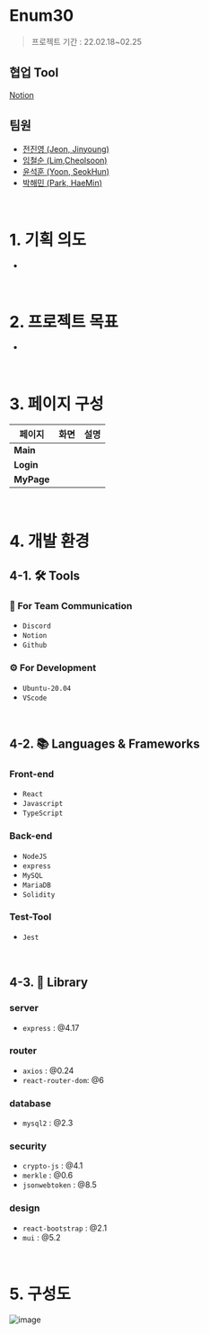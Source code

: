 # Enum30
> 프로젝트 기간 : 22.02.18~02.25


## 협업 Tool
[Notion](https://charm-locust-333.notion.site/SPIDER-COIN-c4795107c2474455bd4f93016bad8fbf)

## 팀원
- [전진영 (Jeon, Jinyoung)](https://github.com/jeonjinoung)
- [임철순 (Lim,Cheolsoon)](https://github.com/POcodingWER)
- [윤석훈 (Yoon, SeokHun)](https://github.com/imysh578)
- [박해민 (Park, HaeMin)](https://github.com/euphratesriver0216)
<br>

# 1. 기획 의도
- 
<br>

# 2. 프로젝트 목표
- 
<br>


# 3. 페이지 구성
| 페이지 | 화면 | 설명 |
| --- | --- | --- |
| **Main** |  |  |
| **Login** | | |
| **MyPage** |  |  |
<br>

# 4. 개발 환경
## 4-1. 🛠 Tools
### 📢 For Team Communication
- `Discord`
- `Notion`
- `Github`
### ⚙ For Development
- `Ubuntu-20.04`
- `VScode`
<br>

## 4-2. 📚 Languages & Frameworks
### Front-end
- `React`
- `Javascript`
- `TypeScript`
### Back-end
- `NodeJS`
- `express`
- `MySQL`
- `MariaDB`
- `Solidity`
### Test-Tool
- `Jest`
<br>

## 4-3. 🛒 Library
### server
- `express`         : @4.17

### router
- `axios`           : @0.24
- `react-router-dom`: @6

### database
- `mysql2`          : @2.3

### security
- `crypto-js`       : @4.1
- `merkle`          : @0.6
- `jsonwebtoken`    : @8.5

### design
- `react-bootstrap` : @2.1
- `mui`             : @5.2
<br>

# 5. 구성도
![image](https://user-images.githubusercontent.com/89626182/155558060-4b576ae3-5e0f-495c-b315-c7f484b32bad.png)


